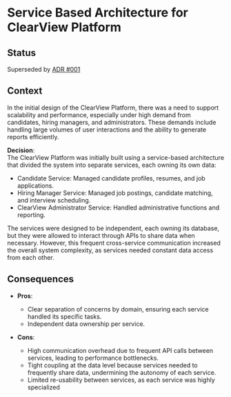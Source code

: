 # Service Based Architecture for ClearView Platform

## Status
Superseded by [ADR #001](ADR%20001%3A%20Architecture%20Decision%20for%20ClearView%20Platform.md)

## Context
In the initial design of the ClearView Platform, there was a need to support scalability and performance, especially under high demand from candidates, hiring managers, and administrators. These demands include handling large volumes of user interactions and the ability to generate reports efficiently.

**Decision**:  
The ClearView Platform was initially built using a service-based architecture that divided the system into separate services, each owning its own data:

* Candidate Service: Managed candidate profiles, resumes, and job applications.
* Hiring Manager Service: Managed job postings, candidate matching, and interview scheduling.
* ClearView Administrator Service: Handled administrative functions and reporting.

The services were designed to be independent, each owning its database, but they were allowed to interact through APIs to share data when necessary. However, this frequent cross-service communication increased the overall system complexity, as services needed constant data access from each other.

## Consequences
* **Pros**:
  * Clear separation of concerns by domain, ensuring each service handled its specific tasks.
  * Independent data ownership per service.

* **Cons**:
  * High communication overhead due to frequent API calls between services, leading to performance bottlenecks.
  * Tight coupling at the data level because services needed to frequently share data, undermining the autonomy of each service.
  * Limited re-usability between services, as each service was highly specialized